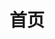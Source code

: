 ---
containerClass: home
home: true
icon: home
title: 首页
heroImage: images/预合照.png
bgImage: ./images/主城白天.png
bgImageDark: ./images/主城黑夜.png
bgImageStyle:
  background-attachment: fixed
heroText: 有兽焉 Minecraft 粉丝服帮助中心
tagline: Minecraft 有兽焉粉丝服务器的帮助文档
actions:
  - text: 阅读帮助文档
    link: /info/aboutdoc.md
    type: primary
  - text: 加入服务器
    link: /join/java.md
    type: secondary

highlights:
  - header: Easy to install
    image: /assets/image/box.svg
    bgImage: https://theme-hope-assets.vuejs.press/bg/3-light.svg
    bgImageDark: https://theme-hope-assets.vuejs.press/bg/3-dark.svg
    highlights:
      - title: Run <code>pnpm create vuepress-theme-hope hope-project</code> to create a new project with this theme.
      - title: Run <code>pnpm create vuepress-theme-hope add .</code> in your project root to create a new project with this theme.

  - header: Customizable UI
    description: Customizable outlook with full a11y support.
    image: /assets/image/ui.svg
    bgImage: https://theme-hope-assets.vuejs.press/bg/9-light.svg
    bgImageDark: https://theme-hope-assets.vuejs.press/bg/9-dark.svg
    highlights:
      - title: Dark Mode
        icon: circle-half-stroke
        details: Switch between light and dark modes freely
        link: ./guide/interface/darkmode.html

      - title: Customizable Theme Color
        icon: palette
        details: Set theme color with the brand color and even a picker
        link: ./guide/interface/theme-color.html

      - title: Code Block Themes
        icon: wand-magic-sparkles
        details: Customize code block themes
        link: ./guide/interface/code-theme.html

      - title: More
        icon: ellipsis
        details: RTL layout, print support, fullscreen button, etc.
        link: ./guide/interface/others.html

  - header: Improved layouts
    description: An awesome responsive layout
    image: /assets/image/layout.svg
    bgImage: https://theme-hope-assets.vuejs.press/bg/5-light.svg
    bgImageDark: https://theme-hope-assets.vuejs.press/bg/5-dark.svg
    highlights:
      - title: Navbar
        icon: window-maximize
        details: Fully customizable navbar with improved mobile support
        link: ./guide/layout/navbar.html

      - title: Sidebar
        icon: fas fa-window-maximize fa-rotate-270
        details: Generate sidebar based on page headings and file structure
        link: ./guide/layout/sidebar.html

      - title: Slide Page
        icon: person-chalkboard
        details: Adding slide pages to display things you like
        link: ./guide/layout/slides.html

      - title: Other Layout Improvement
        icon: object-group
        details: Improved page nav and new breadcrumb, footer and toc. We also bring you a brand new homepage.
        link: ./guide/layout/

  - header: New features
    image: /assets/image/features.svg
    bgImage: https://theme-hope-assets.vuejs.press/bg/1-light.svg
    bgImageDark: https://theme-hope-assets.vuejs.press/bg/1-dark.svg
    features:
      - title: Catalog Page
        icon: network-wired
        details: Auto generating catalog page and out of box catalog component
        link: ./guide/feature/catalog.html

      - title: Pageviews and Comments
        icon: comment-dots
        details: Pageview statistics and comment support with 4 comment service
        link: ./guide/feature/comment.html

      - title: Article Information
        icon: circle-info
        details: Add author, writing date, reading time, word count and other information to your article
        link: ./guide/feature/page-info.html

      - title: Article Encryption
        icon: lock
        details: Encrypt you articles based on page links, so that only the one you want could see them
        link: ./guide/feature/encrypt.html

      - title: Search
        icon: search
        details: Support docsearch and client search
        link: ./guide/feature/search.html

      - title: Copy Code Blocks
        icon: copy
        details: Copy codes with one click in code blocks
        link: ./guide/feature/copy-code.html

      - title: Image Preview
        icon: image
        details: Support viewing, zooming, sharing your page images like a gallery
        link: ./guide/feature/photo-swipe.html

  - header: Blogging
    description: Create personal blog with theme
    image: /assets/image/blog.svg
    bgImage: https://theme-hope-assets.vuejs.press/bg/5-light.svg
    bgImageDark: https://theme-hope-assets.vuejs.press/bg/5-dark.svg
    highlights:
      - title: Blog features
        icon: blog
        details: Listing your articles with their dates, tags and categories
        link: ./guide/blog/intro.html

      - title: Blog homepage
        icon: blog
        details: New blog homepage
        link: ./guide/blog/home.html

      - title: Blogger info
        icon: circle-info
        details: Customize avatar, name, slogan, introduction and social links
        link: ./guide/blog/blogger.html

      - title: Timeline
        icon: clock
        details: Read through blog posts in a timeline
        link: ./guide/blog/timeline.html

  - header: Advanced
    description: Advanced features to improve site SEO and user experience
    image: /assets/image/advanced.svg
    bgImage: https://theme-hope-assets.vuejs.press/bg/4-light.svg
    bgImageDark: https://theme-hope-assets.vuejs.press/bg/4-dark.svg
    highlights:
      - title: SEO Enhancement
        icon: dumbbell
        details: Optimize pages for search engines
        link: ./guide/advanced/seo.html

      - title: Sitemap
        icon: sitemap
        details: Generate a Sitemap for your site
        link: ./guide/advanced/sitemap.html

      - title: Feed
        icon: rss
        details: Generate feed to allow users to subscribe it
        link: ./guide/advanced/feed.html

      - title: PWA
        icon: mobile-screen
        details: Make your site more like an APP
        link: ./guide/advanced/pwa.html


---